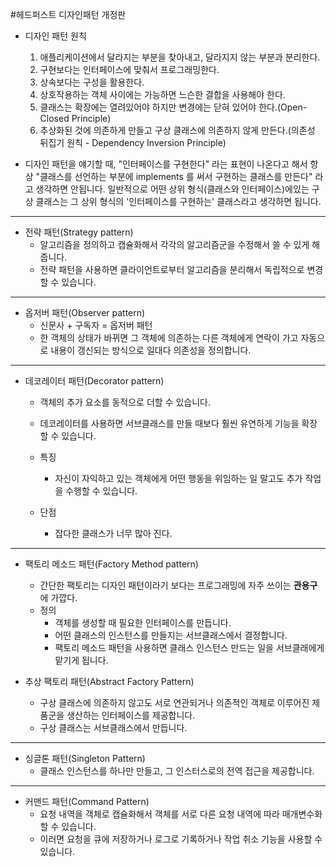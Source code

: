 #헤드퍼스트 디자인패턴 개정판

- 디자인 패턴 원칙
  1. 애플리케이션에서 달라지는 부분을 찾아내고, 달라지지 않는 부분과 분리한다.
  2. 구현보다는 인터페이스에 맞춰서 프로그래밍한다.
  3. 상속보다는 구성을 활용한다.
  4. 상호작용하는 객체 사이에는 가능하면 느슨한 결합을 사용해야 한다.
  5. 클래스는 확장에는 열려있어야 하지만 변경에는 닫혀 있어야 한다.(Open-Closed Principle)
  6. 추상화된 것에 의존하게 만들고 구상 클래스에 의존하지 않게 만든다.(의존성 뒤집기 원칙 - Dependency Inversion Principle)

- 디자인 패턴을 얘기할 때, "인터페이스를 구현한다" 라는 표현이 나온다고 해서 항상 "클래스를 선언하는 부분에 implements 를 써서 구현하는 클래스를 만든다" 라고
  생각하면 안됩니다. 일반적으로 어떤 상위 형식(클래스와 인터페이스)에있는 구상 클래스는 그 상위 형식의 '인터페이스를 구현하는' 클래스라고 생각하면 됩니다.

---
- 전략 패턴(Strategy pattern)
  - 알고리즘을 정의하고 캡슐화해서 각각의 알고리즘군을 수정해서 쓸 수 있게 해줍니다.
  - 전략 패턴을 사용하면 클라이언트로부터 알고리즘을 분리해서 독립적으로 변경할 수 있습니다.

---
- 옵저버 패턴(Observer pattern)
  - 신문사 + 구독자 = 옵저버 패턴 
  - 한 객체의 상태가 바뀌면 그 객체에 의존하는 다른 객체에게 연락이 가고 자동으로 내용이 갱신되는 방식으로 일대다 의존성을 정의합니다.

---
- 데코레이터 패턴(Decorator pattern)
  - 객체의 추가 요소를 동적으로 더할 수 있습니다.
  - 데코레이터를 사용하면 서브클래스를 만들 때보다 훨씬 유연하게 기능을 확장할 수 있습니다.
  
  - 특징 
    - 자신이 자익하고 있는 객체에게 어떤 행동을 위임하는 일 말고도 추가 작업을 수행할 수 있습니다.
  - 단점
    - 잡다한 클래스가 너무 많아 진다.
  
---
- 팩토리 메소드 패턴(Factory Method pattern)
  - 간단한 팩토리는 디자인 패턴이라기 보다는 프로그래밍에 자주 쓰이는 **관용구** 에 가깝다.
  - 정의
    - 객체를 생성할 때 필요한 인터페이스를 만듭니다.
    - 어떤 클래스의 인스턴스를 만들지는 서브클래스에서 결정합니다.
    - 팩토리 메소드 패턴을 사용하면 클래스 인스턴스 만드는 일을 서브클래에게 맡기게 됩니다.

- 추상 팩토리 패턴(Abstract Factory Pattern)
  - 구상 클래스에 의존하지 않고도 서로 연관되거나 의존적인 객체로 이루어진 제품군을 생산하는 인터페이스를 제공합니다.
  - 구상 클래스는 서브클래스에서 만듭니다.
  
---
- 싱글톤 패턴(Singleton Pattern)
  - 클래스 인스턴스를 하나만 만들고, 그 인스터스로의 전역 접근을 제공합니다.

---
- 커맨드 패턴(Command Pattern)
  - 요청 내역을 객체로 캡슐화해서 객체를 서로 다른 요청 내역에 따라 매개변수화할 수 있습니다.
  - 이러면 요청을 큐에 저장하거나 로그로 기록하거나 작업 취소 기능을 사용할 수 있습니다.


  